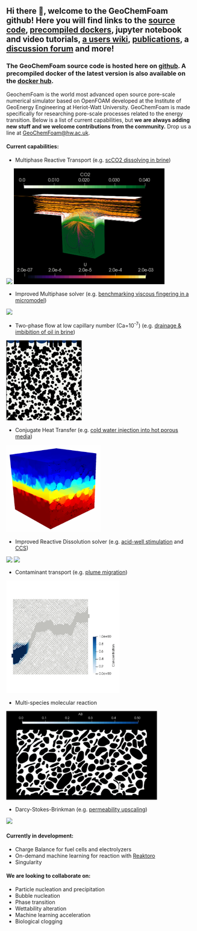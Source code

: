 ## Hi there 👋, welcome to the GeoChemFoam github! Here you will find links to the [source code](https://github.com/GeoChemFoam/GeoChemFoam-5.0), [precompiled dockers](https://hub.docker.com/r/jcmaes), jupyter notebook and video tutorials, [a users wiki](https://github.com/GeoChemFoam/GeoChemFoam/wiki), [publications](https://github.com/GeoChemFoam/GeoChemFoam/tree/main/GeoChemFoam_Papers), a [discussion forum](https://github.com/GeoChemFoam/GeoChemFoam/discussions) and more!

### The GeoChemFoam source code is hosted here on [github](https://github.com/GeoChemFoam/GeoChemFoam-5.0). A precompiled docker of the latest version is also available on the [docker hub](https://hub.docker.com/r/jcmaes/geochemfoam-5.0).

GeochemFoam is the world most advanced open source pore-scale numerical simulator based on OpenFOAM developed at the Institute of GeoEnergy Engineering at Heriot-Watt University. GeoChemFoam is made specifically for researching pore-scale processes related to the energy transition. Below is a list of current capabilities, but __we are always adding new stuff and we welcome contributions from the community.__ Drop us a line at GeoChemFoam@hw.ac.uk.

#### __Current capabilities:__
- Multiphase Reactive Transport (e.g. [scCO2 dissolving in brine](https://arxiv.org/pdf/2103.03579.pdf))

<img src="https://github.com/GeoChemFoam/GeoChemFoam/blob/main/wikiImages/multiphaseReactive.gif" width="300"> <img src="https://github.com/GeoChemFoam/GeoChemFoam/blob/main/wikiImages/CavityDissolution.gif" width="400">

- Improved Multiphase solver (e.g. [benchmarking viscous fingering in a micromodel](https://github.com/GeoChemFoam/GeoChemFoam/blob/main/GeoChemFoam_Papers/Zhaoetal2019_PoreScaleModels_PNAS.pdf))

<img src="https://github.com/GeoChemFoam/GeoChemFoam/blob/main/wikiImages/multiphaseFlow.gif" width="200">

- Two-phase flow at low capillary number (Ca=10<sup>-7</sup>) (e.g. [drainage & imbibition of oil in brine](https://arxiv.org/abs/2105.10576))

<img src="https://github.com/GeoChemFoam/GeoChemFoam/blob/main/wikiImages/multiphaseFlowLowCa.gif" width="200"> 

- Conjugate Heat Transfer (e.g. [cold water injection into hot porous media](https://arxiv.org/abs/2110.03311))

<img src="https://github.com/GeoChemFoam/GeoChemFoam/blob/main/wikiImages/spherePacking.gif" width="250">

- Improved Reactive Dissolution solver (e.g. [acid-well stimulation](https://www.earthdoc.org/content/papers/10.3997/2214-4609.202035250) and [CCS](https://arxiv.org/abs/2204.07019))

<img src="https://github.com/GeoChemFoam/GeoChemFoam/blob/main/wikiImages/HM120_60_120Pe100_K10AnimatedSlices.gif" width="200"> <img src="https://github.com/GeoChemFoam/GeoChemFoam/blob/main/wikiImages/HM120_60_120Pe1_K0.1AnimatedSlices.gif" width="200"> 

- Contaminant transport (e.g. [plume migration](https://arxiv.org/abs/2103.03597))

<img src="https://github.com/GeoChemFoam/GeoChemFoam/blob/main/wikiImages/ns_het.gif" width="300"> 

- Multi-species molecular reaction 
 
<img src="https://github.com/GeoChemFoam/GeoChemFoam/blob/main/wikiImages/singlePhaseBimolecularReaction.gif" width="400">

- Darcy-Stokes-Brinkman (e.g. [permeability upscaling](https://www.nature.com/articles/s41598-021-82029-2))

<img src="https://github.com/GeoChemFoam/GeoChemFoam/blob/main/wikiImages/EstailladesStreamlineNewPNGGIF.gif" width="400"> 

#### __Currently in development:__
- Charge Balance for fuel cells and electrolyzers
- On-demand machine learning for reaction with [Reaktoro](https://reaktoro.org)
- Singularity

#### __We are looking to collaborate on:__
- Particle nucleation and precipitation
- Bubble nucleation
- Phase transition
- Wettability alteration
- Machine learning acceleration
- Biological clogging



